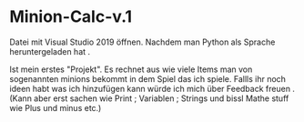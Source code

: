 # Minion-Calc-v.1

Datei mit Visual Studio 2019 öffnen.
Nachdem man Python als Sprache heruntergeladen hat .


Ist mein erstes "Projekt".
Es rechnet aus wie viele Items man von sogenannten minions bekommt in dem Spiel das ich spiele.
Fallls ihr noch ideen habt was ich hinzufügen kann würde ich mich über Feedback freuen .
(Kann aber erst sachen wie Print ; Variablen ; Strings und bissl Mathe stuff wie Plus und minus etc.)

